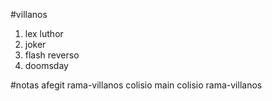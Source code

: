 #villanos
1. lex luthor
2. joker
3. flash reverso
4. doomsday

#notas
afegit rama-villanos
colisio main
colisio rama-villanos
